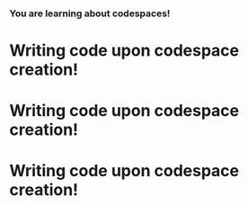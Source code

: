 ### You are learning about codespaces!
# Writing code upon codespace creation!
# Writing code upon codespace creation!
# Writing code upon codespace creation!
